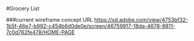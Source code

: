 #Grocery List

###current wireframe concept URL
https://xd.adobe.com/view/4753bf32-1b5f-46e7-b992-c454b6d0de0e/screen/46759917-18da-4678-8811-7c0d762fe478/HOME-PAGE